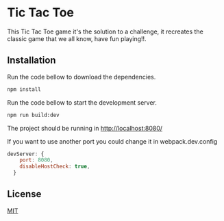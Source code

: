 # Tic Tac Toe

This Tic Tac Toe game it's the solution to a challenge, it recreates the classic game that we all know, have fun playing!!.

## Installation

Run the code bellow to download the dependencies.

```bash
npm install
```
Run the code bellow to start the development server.

```bash
npm run build:dev
```
The project should be running in [http://localhost:8080/](http://localhost:8080/)

If you want to use another port you could change it in webpack.dev.config

```javascript
devServer: {
    port: 8080,
    disableHostCheck: true, 
  }
```

## License
[MIT](https://choosealicense.com/licenses/mit/)